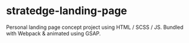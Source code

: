 # stratedge-landing-page
Personal landing page concept project using HTML / SCSS / JS. Bundled with Webpack &amp; animated using GSAP.
